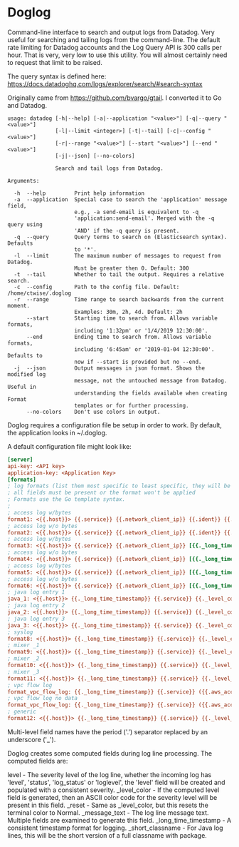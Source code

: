 # Doglog

Command-line interface to search and output logs from Datadog. Very useful for searching and tailing logs from the command-line. The default rate limiting for Datadog accounts and the Log Query API is 300 calls per hour. That is very, very low to use this utility. You will almost certainly need to request that limit to be raised.

The query syntax is defined here: https://docs.datadoghq.com/logs/explorer/search/#search-syntax

Originally came from https://github.com/bvargo/gtail. I converted it to Go and Datadog.

```text
usage: datadog [-h|--help] [-a|--application "<value>"] [-q|--query "<value>"]
               [-l|--limit <integer>] [-t|--tail] [-c|--config "<value>"]
               [-r|--range "<value>"] [--start "<value>"] [--end "<value>"]
               [-j|--json] [--no-colors]

               Search and tail logs from Datadog.

Arguments:

  -h  --help         Print help information
  -a  --application  Special case to search the 'application' message field,
                     e.g., -a send-email is equivalent to -q
                     'application:send-email'. Merged with the -q query using
                     'AND' if the -q query is present.
  -q  --query        Query terms to search on (Elasticsearch syntax). Defaults
                     to '*'.
  -l  --limit        The maximum number of messages to request from Datadog.
                     Must be greater then 0. Default: 300
  -t  --tail         Whether to tail the output. Requires a relative search.
  -c  --config       Path to the config file. Default: /home/ctwise/.doglog
  -r  --range        Time range to search backwards from the current moment.
                     Examples: 30m, 2h, 4d. Default: 2h
      --start        Starting time to search from. Allows variable formats,
                     including '1:32pm' or '1/4/2019 12:30:00'.
      --end          Ending time to search from. Allows variable formats,
                     including '6:45am' or '2019-01-04 12:30:00'. Defaults to
                     now if --start is provided but no --end.
  -j  --json         Output messages in json format. Shows the modified log
                     message, not the untouched message from Datadog. Useful in
                     understanding the fields available when creating Format
                     templates or for further processing.
      --no-colors    Don't use colors in output.
```

Doglog requires a configuration file be setup in order to work. By default, the application looks in ~/.doglog.

A default configuration file might look like:

```ini
[server]
api-key: <API key>
application-key: <Application Key>
[formats]
; log formats (list them most specific to least specific, they will be tried in order)
; all fields must be present or the format won't be applied
; Formats use the Go template syntax.
;
; access log w/bytes
format1: <{{.host}}> {{.service}} {{.network_client_ip}} {{.ident}} {{.auth}} [{{._long_time_timestamp}}] "{{.http_method}} {{.http_url_details_path}} HTTP/{{.http_version}}" {{.http_status_code}} {{.network_bytes_read}}
; access log w/o bytes
format2: <{{.host}}> {{.service}} {{.network_client_ip}} {{.ident}} {{.auth}} [{{._long_time_timestamp}}] "{{.http_method}} {{.http_url_details_path}} HTTP/{{.http_version}}" {{.http_status_code}}
; access log w/bytes
format3: <{{.host}}> {{.service}} {{.network_client_ip}} [{{._long_time_timestamp}}] "{{.http_method}} {{.http_url_details_path}} HTTP/{{.http_version}}" {{.http_status_code}} {{.network_bytes_read}}
; access log w/o bytes
format4: <{{.host}}> {{.service}} {{.network_client_ip}} [{{._long_time_timestamp}}] "{{.http_method}} {{.http_url_details_path}} HTTP/{{.http_version}}" {{.http_status_code}}
; access log w/bytes
format5: <{{.host}}> {{.service}} {{.network_client_ip}} [{{._long_time_timestamp}}] "{{.http_method}} {{.http_url_details_path}} HTTP/?" {{.http_status_code}} {{.network_bytes_read}}
; access log w/o bytes
format6: <{{.host}}> {{.service}} {{.network_client_ip}} [{{._long_time_timestamp}}] "{{.http_method}} {{.http_url_details_path}} HTTP/?" {{.http_status_code}}
; java log entry 1
java_1: <{{.host}}> {{._long_time_timestamp}} {{.service}} {{._level_color}}{{printf "%-5.5s" .level}}{{._reset}} [{{printf "%-10.10s" .logger_thread_name}}] {{printf "%-20.20s" ._short_classname}} : {{._message_text}}
; java log entry 2
java_2: <{{.host}}> {{._long_time_timestamp}} {{.service}} {{._level_color}}{{printf "%-5.5s" .level}}{{._reset}} {{printf "%-20.20s" ._short_classname}} : {{._message_text}}
; java log entry 3
java_3: <{{.host}}> {{._long_time_timestamp}} {{.service}} {{._level_color}}{{printf "%-5.5s" .level}}{{._reset}} [{{printf "%-10.10s" .logger_thread_name}}] : {{._message_text}}
; syslog
format8: <{{.host}}> {{._long_time_timestamp}} {{.service}} {{._level_color}}{{printf "%-5.5s" .level}}{{._reset}} [{{.syslog_appname}}] : {{._message_text}}
; mixer _1
format9: <{{.host}}> {{._long_time_timestamp}} {{.service}} {{._level_color}}{{printf "%-5.5s" .level}}{{._reset}} {{.http_method}} {{.http_url_details_scheme}}:/{{.http_url_details_path}} {{.http_status_code}} {{.network_bytes_read}}
; mixer _2
format10: <{{.host}}> {{._long_time_timestamp}} {{.service}} {{._level_color}}{{printf "%-5.5s" .level}}{{._reset}} {{.http_url_details_scheme}} {{.totalSentBytes}} bytes -> {{.totalReceivedBytes}} bytes
; mixer _3
format11: <{{.host}}> {{._long_time_timestamp}} {{.service}} {{._level_color}}{{printf "%-5.5s" .level}}{{._reset}} {{.http_method}} {{.http_url_details_scheme}}:/{{.http_url_details_path}} {{.http_status_code}} {{.network_bytes_read}}
; vpc flow log
format_vpc_flow_log: {{._long_time_timestamp}} {{.service}} ({{.aws_account_id}}) {{.vpc_action}} {{.vpc_status}} {{.network_client_ip}}:{{.network_client_port}} -> {{.network_destination_ip}}:{{.network_destination_port}}
; vpc flow log no data
format_vpc_flow_log: {{._long_time_timestamp}} {{.service}} ({{.aws_account_id}}) {{.vpc_status}} : {{._message_text}}
; generic
format12: <{{.host}}> {{._long_time_timestamp}} {{.service}} {{._level_color}}{{printf "%-5.5s" .level}}{{._reset}} : {{._message_text}}
```

Multi-level field names have the period ('.') separator replaced by an underscore ('_').

Doglog creates some computed fields during log line processing. The computed fields are:

level - The severity level of the log line, whether the incoming log has 'level', 'status', 'log_status' or 'loglevel', the 'level' field will be created and populated with a consistent severity.
_level_color - If the computed level field is generated, then an ASCII color code for the severity level will be present in this field.
_reset - Same as _level_color, but this resets the terminal color to Normal.
_message_text - The log line message text. Multiple fields are examined to generate this field.
_long_time_timestamp - A consistent timestamp format for logging.
_short_classname - For Java log lines, this will be the short version of a full classname with package.
